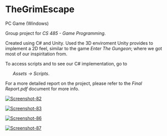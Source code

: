 # TheGrimEscape
PC Game (Windows)

Group project for _CS 485 - Game Programming_.

Created using C# and Unity. Used the 3D enviroment Unity provides to implement a 2D feel, similar to the game _Enter The Gungeon_; where we got most of our inspiritation from.

To access scripts and to see our C# implementation, go to

&nbsp;&nbsp;&nbsp;&nbsp;&nbsp;&nbsp;_Assets -> Scripts_.
  
For a more detailed report on the project, please refer to the _Final Report.pdf_ document for more info.

<a href="https://ibb.co/82bjzkJ"><img src="https://i.ibb.co/wC7KJtT/Screenshot-82.png" alt="Screenshot-82" border="0" /></a>

<a href="https://ibb.co/2YNSdXv"><img src="https://i.ibb.co/S7rcBqt/Screenshot-83.png" alt="Screenshot-83" border="0"></a>

<a href="https://ibb.co/SBRrSD5"><img src="https://i.ibb.co/9WstPmc/Screenshot-86.png" alt="Screenshot-86" border="0"></a>

<a href="https://ibb.co/Wgt0ZwQ"><img src="https://i.ibb.co/r4s3YSg/Screenshot-87.png" alt="Screenshot-87" border="0"></a>
